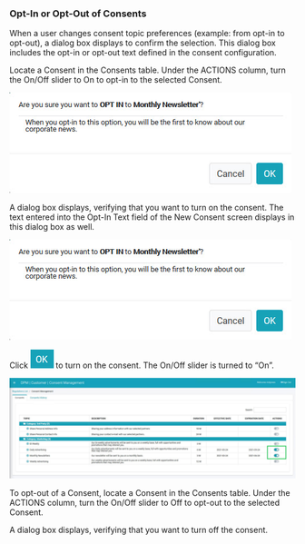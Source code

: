 ### Opt-In or Opt-Out of Consents

When a user changes consent topic preferences (example: from opt-in to opt-out), a dialog box displays to confirm the selection. This dialog box includes the opt-in or opt-out text defined in the consent configuration.

Locate a Consent in the Consents table. Under the ACTIONS column, turn the On/Off slider to On to opt-in to the selected Consent.

![image](/articles/demo_project/DPM_Demo_Project/images/08_7_Consent_CustConsent_OptIn.jpg)  

A dialog box displays, verifying that you want to turn on the consent. The text entered into the Opt-In Text field of the New Consent screen displays in this dialog box as well.

![image](/articles/demo_project/DPM_Demo_Project/images/08_7_Consent_CustConsent_OptIn.jpg)                                   

Click ![image](/articles/demo_project/DPM_Demo_Project/images/08_ICON_OK.png) to turn on the consent. The On/Off slider is turned to “On”.

![image](/articles/demo_project/DPM_Demo_Project/images/08_3_Consent_CustConsent_OptIn_Callouts.jpg)  

To opt-out of a Consent, locate a Consent in the Consents table. Under the ACTIONS column, turn the On/Off slider to Off to opt-out to the selected Consent.

A dialog box displays, verifying that you want to turn off the consent. 
